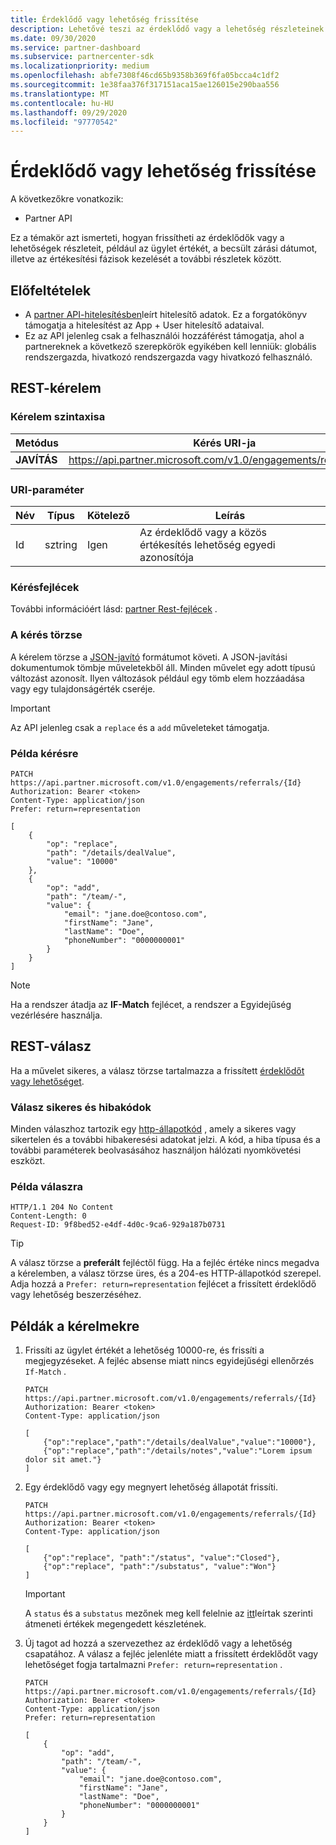 ```yaml
---
title: Érdeklődő vagy lehetőség frissítése
description: Lehetővé teszi az érdeklődő vagy a lehetőség részleteinek frissítését.
ms.date: 09/30/2020
ms.service: partner-dashboard
ms.subservice: partnercenter-sdk
ms.localizationpriority: medium
ms.openlocfilehash: abfe7308f46cd65b9358b369f6fa05bcca4c1df2
ms.sourcegitcommit: 1e38faa376f317151aca15ae126015e290baa556
ms.translationtype: MT
ms.contentlocale: hu-HU
ms.lasthandoff: 09/29/2020
ms.locfileid: "97770542"
---
```

# <a name="update-a-lead-or-opportunity"></a>Érdeklődő vagy lehetőség frissítése

A következőkre vonatkozik:

- Partner API

Ez a témakör azt ismerteti, hogyan frissítheti az érdeklődők vagy a lehetőségek részleteit, például az ügylet értékét, a becsült zárási dátumot, illetve az értékesítési fázisok kezelését a további részletek között.

## <a name="prerequisites"></a>Előfeltételek

- A [partner API-hitelesítésben](api-authentication.md)leírt hitelesítő adatok. Ez a forgatókönyv támogatja a hitelesítést az App + User hitelesítő adataival.
- Ez az API jelenleg csak a felhasználói hozzáférést támogatja, ahol a partnereknek a következő szerepkörök egyikében kell lenniük: globális rendszergazda, hivatkozó rendszergazda vagy hivatkozó felhasználó.

## <a name="rest-request"></a>REST-kérelem

### <a name="request-syntax"></a>Kérelem szintaxisa

| Metódus  | Kérés URI-ja                                                       |
|---------|-------------------------------------------------------------------|
| **JAVÍTÁS** | <https://api.partner.microsoft.com/v1.0/engagements/referrals/{Id}> |

### <a name="uri-parameter"></a>URI-paraméter


| Név                   | Típus     | Kötelező | Leírás                                                     |
|------------------------|----------|----------|-----------------------------------------------------------------|
|Id                      | sztring   | Igen       | Az érdeklődő vagy a közös értékesítés lehetőség egyedi azonosítója       |

### <a name="request-headers"></a>Kérésfejlécek

További információért lásd: [partner Rest-fejlécek](headers.md) .

### <a name="request-body"></a>A kérés törzse

A kérelem törzse a [JSON-javító](https://tools.ietf.org/html/rfc6902) formátumot követi. A JSON-javítási dokumentumok tömbje műveletekből áll. Minden művelet egy adott típusú változást azonosít. Ilyen változások például egy tömb elem hozzáadása vagy egy tulajdonságérték cseréje.

> [!Important]
> Az API jelenleg csak a `replace` és a `add` műveleteket támogatja.

### <a name="request-example"></a>Példa kérésre

```http
PATCH https://api.partner.microsoft.com/v1.0/engagements/referrals/{Id}
Authorization: Bearer <token>
Content-Type: application/json
Prefer: return=representation

[
    {
        "op": "replace",
        "path": "/details/dealValue",
        "value": "10000"
    },
    {
        "op": "add",
        "path": "/team/-",
        "value": {
            "email": "jane.doe@contoso.com",
            "firstName": "Jane",
            "lastName": "Doe",
            "phoneNumber": "0000000001"
        }
    }
]
```

> [!Note]
> Ha a rendszer átadja az **IF-Match** fejlécet, a rendszer a Egyidejűség vezérlésére használja.

## <a name="rest-response"></a>REST-válasz

Ha a művelet sikeres, a válasz törzse tartalmazza a frissített [érdeklődőt vagy lehetőséget](referral-resources.md).


### <a name="response-success-and-error-codes"></a>Válasz sikeres és hibakódok

Minden válaszhoz tartozik egy [http-állapotkód](error-codes.md) , amely a sikeres vagy sikertelen és a további hibakeresési adatokat jelzi. A kód, a hiba típusa és a további paraméterek beolvasásához használjon hálózati nyomkövetési eszközt.

### <a name="response-example"></a>Példa válaszra

``` http
HTTP/1.1 204 No Content
Content-Length: 0
Request-ID: 9f8bed52-e4df-4d0c-9ca6-929a187b0731
```

> [!Tip]
> A válasz törzse a **preferált** fejléctől függ. Ha a fejléc értéke nincs megadva a kérelemben, a válasz törzse üres, és a 204-es HTTP-állapotkód szerepel. Adja hozzá a `Prefer: return=representation` fejlécet a frissített érdeklődő vagy lehetőség beszerzéséhez.

## <a name="sample-requests"></a>Példák a kérelmekre

1. Frissíti az ügylet értékét a lehetőség 10000-re, és frissíti a megjegyzéseket. A fejléc absense miatt nincs egyidejűségi ellenőrzés `If-Match` .
    
    ```http
    PATCH https://api.partner.microsoft.com/v1.0/engagements/referrals/{Id}
    Authorization: Bearer <token>
    Content-Type: application/json
    
    [
        {"op":"replace","path":"/details/dealValue","value":"10000"},
        {"op":"replace","path":"/details/notes","value":"Lorem ipsum dolor sit amet."}
    ]
    ```

2. Egy érdeklődő vagy egy megnyert lehetőség állapotát frissíti.
    
    ```http
    PATCH https://api.partner.microsoft.com/v1.0/engagements/referrals/{Id}
    Authorization: Bearer <token>
    Content-Type: application/json
    
    [
        {"op":"replace", "path":"/status", "value":"Closed"},
        {"op":"replace", "path":"/substatus", "value":"Won"}
    ]
    ```

    > [!Important]
    > A `status` és a `substatus` mezőnek meg kell felelnie az [itt](referral-resources.md)leírtak szerinti átmeneti értékek megengedett készletének.

3. Új tagot ad hozzá a szervezethez az érdeklődő vagy a lehetőség csapatához. A válasz a fejléc jelenléte miatt a frissített érdeklődőt vagy lehetőséget fogja tartalmazni `Prefer: return=representation` .

    ```http
    PATCH https://api.partner.microsoft.com/v1.0/engagements/referrals/{Id}
    Authorization: Bearer <token>
    Content-Type: application/json
    Prefer: return=representation
    
    [
        {
            "op": "add",
            "path": "/team/-",
            "value": {
                "email": "jane.doe@contoso.com",
                "firstName": "Jane",
                "lastName": "Doe",
                "phoneNumber": "0000000001"
            }
        }
    ]
    ```
